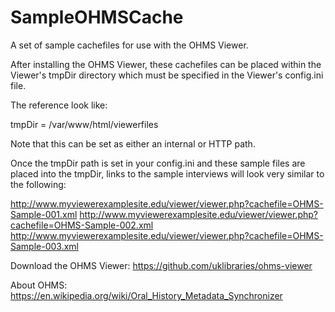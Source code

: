 # SampleOHMSCache
A set of sample cachefiles for use with the OHMS Viewer.

After installing the OHMS Viewer, these cachefiles can be placed within the Viewer's tmpDir directory which must be specified in the Viewer's config.ini file.

The reference look like:

tmpDir = /var/www/html/viewerfiles

Note that this can be set as either an internal or HTTP path.

Once the tmpDir path is set in your config.ini and these sample files are placed into the tmpDir, links to the sample interviews will look very similar to the following:

http://www.myviewerexamplesite.edu/viewer/viewer.php?cachefile=OHMS-Sample-001.xml
http://www.myviewerexamplesite.edu/viewer/viewer.php?cachefile=OHMS-Sample-002.xml
http://www.myviewerexamplesite.edu/viewer/viewer.php?cachefile=OHMS-Sample-003.xml


Download the OHMS Viewer: https://github.com/uklibraries/ohms-viewer

About OHMS: https://en.wikipedia.org/wiki/Oral_History_Metadata_Synchronizer

